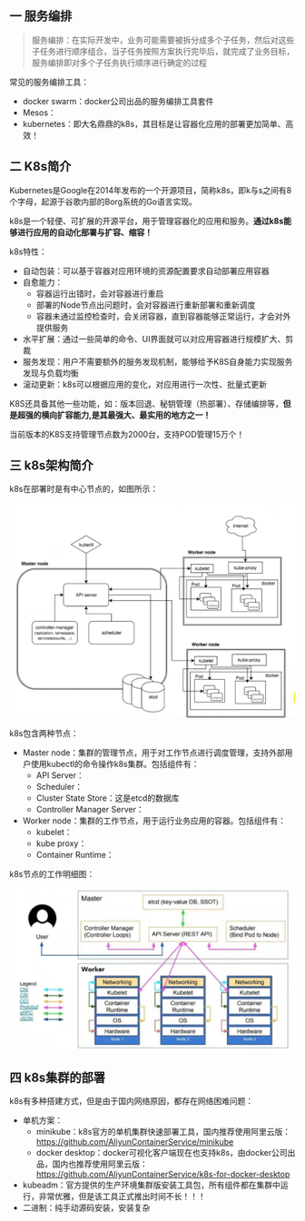 ## 一 服务编排

> 服务编排：在实际开发中，业务可能需要被拆分成多个子任务，然后对这些子任务进行顺序组合，当子任务按照方案执行完毕后，就完成了业务目标，服务编排即对多个子任务执行顺序进行确定的过程

常见的服务编排工具：
- docker swarm：docker公司出品的服务编排工具套件
- Mesos：
- kubernetes：即大名鼎鼎的k8s，其目标是让容器化应用的部署更加简单、高效！

## 二 K8s简介

Kubernetes是Google在2014年发布的一个开源项目，简称k8s，即k与s之间有8个字母，起源于谷歌内部的Borg系统的Go语言实现。    

k8s是一个轻便、可扩展的开源平台，用于管理容器化的应用和服务。**通过k8s能够进行应用的自动化部署与扩容、缩容！**

k8s特性：
- 自动包装：可以基于容器对应用环境的资源配置要求自动部署应用容器
- 自愈能力：
  - 容器运行出错时，会对容器进行重启
  - 部署的Node节点出问题时，会对容器进行重新部署和重新调度
  - 容器未通过监控检查时，会关闭容器，直到容器能够正常运行，才会对外提供服务
- 水平扩展：通过一些简单的命令、UI界面就可以对应用容器进行规模扩大、剪裁
- 服务发现：用户不需要额外的服务发现机制，能够给予K8S自身能力实现服务发现与负载均衡
- 滚动更新：k8s可以根据应用的变化，对应用进行一次性、批量式更新

K8S还具备其他一些功能，如：版本回退、秘钥管理（热部署）、存储编排等，**但是超强的横向扩容能力,是其最强大、最实用的地方之一！**   

当前版本的K8S支持管理节点数为2000台，支持POD管理15万个！  

## 三 k8s架构简介

k8s在部署时是有中心节点的，如图所示：  

![](../images/cloud/k8s-00-1.png) 

k8s包含两种节点：
- Master node：集群的管理节点，用于对工作节点进行调度管理，支持外部用户使用kubectl的命令操作k8s集群。包括组件有：
  - API Server：
  - Scheduler：
  - Cluster State Store：这是etcd的数据库
  - Controller Manager Server：
- Worker node：集群的工作节点，用于运行业务应用的容器。包括组件有：
  - kubelet：
  - kube proxy：
  - Container Runtime：

k8s节点的工作明细图：  

![](../images/cloud/k8s-00-2.png)  

## 四 k8s集群的部署

k8s有多种搭建方式，但是由于国内网络原因，都存在网络困难问题：
- 单机方案：
  - minikube：k8s官方的单机集群快速部署工具，国内推荐使用阿里云版：https://github.com/AliyunContainerService/minikube
  - docker desktop：docker可视化客户端现在也支持k8s，由docker公司出品，国内也推荐使用阿里云版：https://github.com/AliyunContainerService/k8s-for-docker-desktop
- kubeadm：官方提供的生产环境集群版安装工具包，所有组件都在集群中运行，非常优雅，但是该工具正式推出时间不长！！！
- 二进制：纯手动源码安装，安装复杂